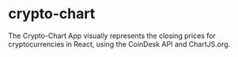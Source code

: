 # crypto-chart

The Crypto-Chart App visually represents the closing prices for cryptocurrencies in React, using the CoinDesk API and ChartJS.org. 
